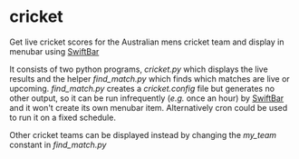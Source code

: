 # cricket
Get live cricket scores for the Australian mens cricket team and display in menubar using [SwiftBar](https://github.com/swiftbar/SwiftBar)

It consists of two python programs, *cricket.py* which displays the live results  and the helper *find_match.py* which finds which matches are live or upcoming. *find_match.py* creates a *cricket.config* file but generates no other output, so it can be run infrequently (*e.g.* once an hour) by [SwiftBar](https://github.com/swiftbar/SwiftBar) and it won't create its own menubar item. Alternatively cron could be used to run it on a fixed schedule.

Other cricket teams can be displayed instead by changing the *my_team* constant in *find_match.py*
